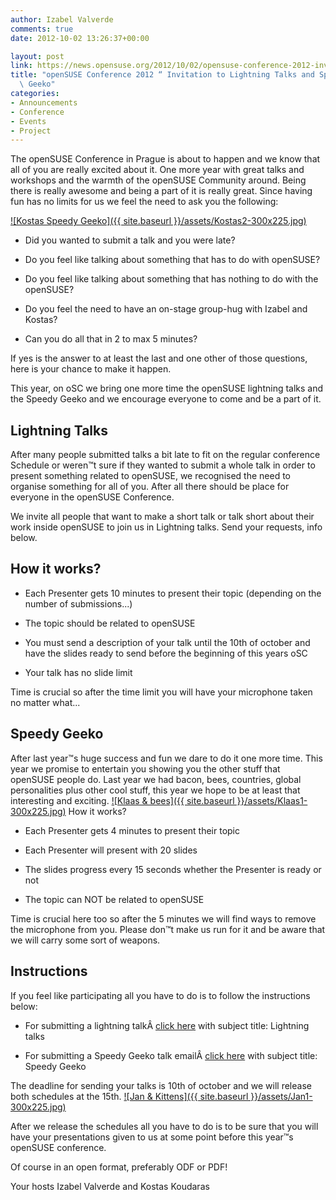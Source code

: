 ```yaml
---
author: Izabel Valverde
comments: true
date: 2012-10-02 13:26:37+00:00

layout: post
link: https://news.opensuse.org/2012/10/02/opensuse-conference-2012-invitation-to-lightning-talks-and-speedy-geeko-2/
title: "openSUSE Conference 2012 “ Invitation to Lightning Talks and Speedy\
  \ Geeko"
categories:
- Announcements
- Conference
- Events
- Project
---
```

The openSUSE Conference in Prague is about to happen and we know that all of you are really excited about it. One more year with great talks and workshops and the warmth of the openSUSE Community around. Being there is really awesome and being a part of it is really great. Since having fun has no limits for us we feel the need to ask you the following:

[![Kostas Speedy Geeko]({{ site.baseurl }}/assets/Kostas2-300x225.jpg)](https://news.opensuse.org/2012/10/02/opensuse-conference-2012-invitation-to-lightning-talks-and-speedy-geeko-2/kostas-4/)



	
  * Did you wanted to submit a talk and you were late?

	
  * Do you feel like talking about something that has to do with openSUSE?

	
  * Do you feel like talking about something that has nothing to do with the openSUSE?

	
  * Do you feel the need to have an on-stage group-hug with Izabel and Kostas?

	
  * Can you do all that in 2 to max 5 minutes?


If yes is the answer to at least the last and one other of those questions, here is your chance to make it happen.<!-- more -->

This year, on oSC we bring one more time the openSUSE lightning talks and the Speedy Geeko and we encourage everyone to come and be a part of it.


## Lightning Talks


After many people submitted talks a bit late to fit on the regular conference Schedule or weren™t sure if they wanted to submit a whole talk in order to present something related to openSUSE, we recognised the need to organise something for all of you. After all there should be place for everyone in the openSUSE Conference.

We invite all people that want to make a short talk or talk short about their work inside openSUSE to join us in Lightning talks. Send your requests, info below.


## How it works?





	
  * Each Presenter gets 10 minutes to present their topic (depending on the number of submissions...)

	
  * The topic should be related to openSUSE

	
  * You must send a description of your talk until the 10th of october and have the slides ready to send before the beginning of this years oSC

	
  * Your talk has no slide limit


Time is crucial so after the time limit you will have your microphone taken no matter what...


## Speedy Geeko


After last year™s huge success and fun we dare to do it one more time. This year we promise to entertain you showing you the other stuff that openSUSE people do. Last year we had bacon, bees, countries, global personalities plus other cool stuff, this year we hope to be at least that interesting and exciting.
[![Klaas & bees]({{ site.baseurl }}/assets/Klaas1-300x225.jpg)](https://news.opensuse.org/2012/10/02/opensuse-conference-2012-invitation-to-lightning-talks-and-speedy-geeko-2/klaas-3/)
How it works?



	
  * Each Presenter gets 4 minutes to present their topic

	
  * Each Presenter will present with 20 slides

	
  * The slides progress every 15 seconds whether the Presenter is ready or not

	
  * The topic can NOT be related to openSUSE


Time is crucial here too so after the 5 minutes we will find ways to remove the microphone from you. Please don™t make us run for it and be aware that we will carry some sort of weapons.


## Instructions


If you feel like participating all you have to do is to follow the instructions below:



	
  * For submitting a lightning talkÂ [click here](mailto:izabelvalverde@opensuse.org) with subject title: Lightning talks

	
  * For submitting a Speedy Geeko talk emailÂ [click here](mailto:warlordfff@opensuse.org) with subject title: Speedy Geeko


The deadline for sending your talks is 10th of october and we will release both schedules at the 15th.
[![Jan & Kittens]({{ site.baseurl }}/assets/Jan1-300x225.jpg)](https://news.opensuse.org/2012/10/02/opensuse-conference-2012-invitation-to-lightning-talks-and-speedy-geeko-2/jan-2/)

After we release the schedules all you have to do is to be sure that you will have your presentations given to us at some point before this year™s openSUSE conference.

Of course in an open format, preferably ODF or PDF!

Your hosts
Izabel Valverde and Kostas Koudaras		
